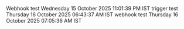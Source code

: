 Webhook test Wednesday 15 October 2025 11:01:39 PM IST
trigger test Thursday 16 October 2025 06:43:37 AM IST
webhook test Thursday 16 October 2025 07:05:36 AM IST
